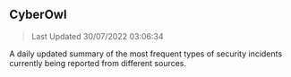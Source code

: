 ## CyberOwl 
> Last Updated 30/07/2022 03:06:34 


A daily updated summary of the most frequent types of security incidents currently being reported from different sources.

